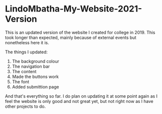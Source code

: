 # LindoMbatha-My-Website-2021-Version
This is an updated version of the website I created for college in 2019.
This took longer than expected, mainly because of external events but nonetheless here it is.

The things I updated:
1. The background colour
2. The navigation bar
3. The content
4. Made the buttons work
5. The font
6. Added submittion page

And that's everything so far.
I do plan on updating it at some point again as I feel the website is only good and not great yet, but not right now as I have other projects to do.
